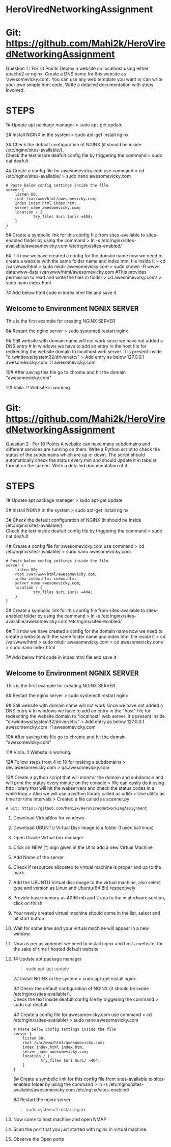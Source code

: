 # HeroViredNetworkingAssignment

# Git: https://github.com/Mahi2k/HeroViredNetworkingAssignment

Question 1 : For 10 Points
Deploy a website on localhost using either apache2 or nginx. Create a DNS name for this website as ‘awesomevicky.com’. You can use any web template you want or can write your own simple html code. Write a detailed documentation with steps involved.

# STEPS #
 
1# Update apt package manager
	> sudo apt-get update

2# Install NGINX in the system
	> sudo apt-get install nginx

3# Check the default configuration of NGINX (it should be inside /etc/nginx/sites-available/).   
  Check the text inside deafult config file by triggering the command
	> sudo cat deafult

4# Create a config file for awesomevicky.com use command
	> cd /etc/nginx/sites-available/
	> sudo nano awesomevicky.com

	# Paste below config settings inside the file
	server {
        listen 80;
        root /var/www/html/awesomevicky.com;
        index index.html index.htm;
        server_name awesomevicky.com;
        location / {
                try_files $uri $uri/ =404;
        }
    }

5# Create a symbolic link for this config file from sites-available to sites-enabled folder by using the command
	> ln -s /etc/nginx/sites-available/awesomevicky.com /etc/nginx/sites-enabled/

6# Till now we have created a config for the domain name now we need to create a website with the same folder name and index.html file inside it
	> cd /var/www/html
	> sudo mkdir awesomevicky.com
    > sudo chown -R www-data:www-data /var/www/html/awesomevicky.com #This provides permission to read and write the files in folder
	> cd awesomevicky.com/
	> sudo nano index.html
	
7# Add below html code in index.html file and save it
	<html>
        <head>
	        <title>AWESOME VICKY SERVER</title>
        </head>
        <body>
            <section>
                <h1>Welcome to Environment NGNIX SERVER</h1>
                <p>This is the first example for creating NGINX SERVER</p>
            </section>
        </body>
    </html>

8# Restart the nginx server
    > sudo systemctl restart nginx

9# Still website with domain name will not work since we have not added a DNS entry
    # In windows we have to add an entry in the host file for redirecting the website domain to localhost web server. It is present inside "c:/windows/system32/driver/etc/"
    > Add entry as below 
        127.0.0.1	awesomevicky.com
        ::1         awesomevicky.com

10# After saving this file go to chrome and hit the domain "awesomevicky.com"

11# Voila..!! Website is working.


# Git: https://github.com/Mahi2k/HeroViredNetworkingAssignment

Question 2 : For 10 Points
A website can have many subdomains and different services are running on them. Write a Python script to check the status of the subdomains which are up or down. The script should automatically check the status every min and should update it in tabular format on the screen. Write a detailed documentation of it. 

# STEPS #

1# Update apt package manager
	> sudo apt-get update

2# Install NGINX in the system
	> sudo apt-get install nginx

3# Check the default configuration of NGINX (it should be inside /etc/nginx/sites-available/).   
  Check the text inside deafult config file by triggering the command
	> sudo cat deafult

4# Create a config file for awesomevicky.com use command
	> cd /etc/nginx/sites-available/
	> sudo nano awesomevicky.com

	# Paste below config settings inside the file
	server {
        listen 80;
        root /var/www/html/awesomevicky.com;
        index index.html index.htm;
        server_name awesomevicky.com;
        location / {
                try_files $uri $uri/ =404;
        }
    }

5# Create a symbolic link for this config file from sites-available to sites-enabled folder by using the command
	> ln -s /etc/nginx/sites-available/awesomevicky.com /etc/nginx/sites-enabled/

6# Till now we have created a config for the domain name now we need to create a website with the same folder name and index.html file inside it
	> cd /var/www/html
	> sudo mkdir awesomevicky.com
	> cd awesomevicky.com/
	> sudo nano index.html
	
7# Add below html code in index.html file and save it
	<html>
        <head>
	        <title>AWESOME VICKY SERVER</title>
        </head>
        <body>
            <section>
                <h1>Welcome to Environment NGNIX SERVER</h1>
                <p>This is the first example for creating NGINX SERVER</p>
            </section>
        </body>
    </html>

8# Restart the nginx server
    > sudo systemctl restart nginx

9# Still website with domain name will not work since we have not added a DNS entry
    # In windows we have to add an entry in the "host" file for redirecting the website domain to "localhost" web server. It's present inside "c:/windows/system32/driver/etc/"
    > Add entry as below 
        127.0.0.1	awesomevicky.com
        ::1         awesomevicky.com

10# After saving this file go to chrome and hit the domain "awesomevicky.com"

11# Viola..!! Website is working.

12# Follow steps from 4 to 10 for making a subdomains
    > dev.awesomevicky.com
    > qa.awesomevicky.com

13# Create a python script that will monitor the domain and subdomain and will print the status every minute on the console
    > We can easily do it using http library that will hit the webservers and check the status codes in a while loop
    > Also we will use a python library called as urllib
    > Use utility as time for time intervals
    > Created a file called as scanner.py



    # Git: https://github.com/Mahi2k/HeroViredNetworkingAssignment

1. Download VirtualBox for windows 
2. Download UBUNTU Virtual Disc Image to a folder (I used kali linux)
3. Open Oracle Virtual box manager
4. Click on NEW (*) sign given in the UI to add a new Virtual Machine
4. Add Name of the server
5. Check if resources allocated to virtual machine is proper and up to the mark.
6. Add the UBUNTU Virtual disc image to the virtual machine, also select type and version as Linux and Ubuntu(64 Bit) respectively
7. Provide base memory as 4096 mb and 2 cpu to the in ahrdware section, click on finish
8. Your newly created virtual machine should come in the list, select and hit start button.
9. Wait for some time and your virtual machine will appear in a new window.
10. Now as per assignmnet we need to install nginx and host a website, for the sake of time I hosted default website
11. 1# Update apt package manager
	> sudo apt-get update

    2# Install NGINX in the system
        > sudo apt-get install nginx

    3# Check the default configuration of NGINX (it should be inside /etc/nginx/sites-available/).   
    Check the text inside deafult config file by triggering the command
        > sudo cat deafult

    4# Create a config file for awesomevicky.com use command
        > cd /etc/nginx/sites-available/
        > sudo nano awesomevicky.com

        # Paste below config settings inside the file
        server {
            listen 80;
            root /var/www/html/awesomevicky.com;
            index index.html index.htm;
            server_name awesomevicky.com;
            location / {
                    try_files $uri $uri/ =404;
            }
        }

    5# Create a symbolic link for this config file from sites-available to sites-enabled folder by using the command
        > ln -s /etc/nginx/sites-available/awesomevicky.com /etc/nginx/sites-enabled/

    6# Restart the nginx server
    > sudo systemctl restart nginx

12. Now come to host machine and open NMAP
13. Scan the port that you just started with nginx in virtual machine.
14. Observe the Open ports